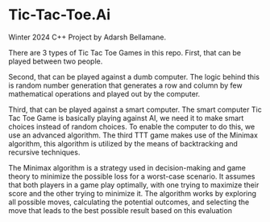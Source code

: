 # Tic-Tac-Toe.Ai

Winter 2024 C++ Project by Adarsh Bellamane.

There are 3 types of Tic Tac Toe Games in this repo.
First, that can be played between two people.

Second, that can be played against a dumb computer.
The logic behind this is random number generation that generates a row and column by
few mathematical operations and played out by the computer.

Third, that can be played against a smart computer.
The smart computer Tic Tac Toe Game is basically playing against AI, we need it to make smart
choices instead of random choices. To enable the computer to do this, we use an advanced algorithm.
The third TTT game makes use of the Minimax algorithm, this algorithm is utilized by the means of 
backtracking and recursive techniques. 

The Minimax algorithm is a strategy used in decision-making and game theory to minimize the
possible loss for a worst-case scenario. It assumes that both players in a game play optimally,
with one trying to maximize their score and the other trying to minimize it. The algorithm works 
by exploring all possible moves, calculating the potential outcomes, and 
selecting the move that leads to the best possible result based on this evaluation
